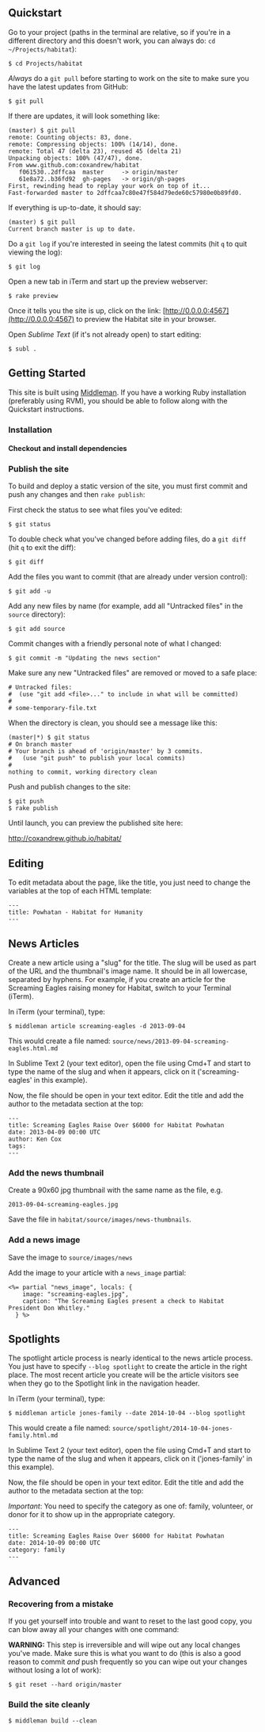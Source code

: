 ## Quickstart

Go to your project (paths in the terminal are relative, so if you're in a different directory and this doesn't work, you can always do: `cd ~/Projects/habitat`):

    $ cd Projects/habitat

*Always* do a `git pull` before starting to work on the site to make sure you have the latest updates from GitHub:

    $ git pull

If there are updates, it will look something like:

    (master) $ git pull
    remote: Counting objects: 83, done.
    remote: Compressing objects: 100% (14/14), done.
    remote: Total 47 (delta 23), reused 45 (delta 21)
    Unpacking objects: 100% (47/47), done.
    From www.github.com:coxandrew/habitat
       f061530..2dffcaa  master     -> origin/master
       61e8a72..b36fd92  gh-pages   -> origin/gh-pages
    First, rewinding head to replay your work on top of it...
    Fast-forwarded master to 2dffcaa7c80e47f584d79ede60c57980e0b89fd0.

If everything is up-to-date, it should say:

    (master) $ git pull
    Current branch master is up to date.

Do a `git log` if you're interested in seeing the latest commits (hit `q` to quit viewing the log):

    $ git log

Open a new tab in iTerm and start up the preview webserver:

    $ rake preview

Once it tells you the site is up, click on the link: [http://0.0.0.0:4567](http://0.0.0.0:4567) to preview the Habitat site in your browser.

Open *Sublime Text* (if it's not already open) to start editing:

    $ subl .

## Getting Started

This site is built using [Middleman](http://middlemanapp.com/). If you have a working Ruby installation (preferably using RVM), you should be able to follow along with the Quickstart instructions.

### Installation

#### Checkout and install dependencies


### Publish the site

To build and deploy a static version of the site, you must first commit and push any changes and then `rake publish`:

First check the status to see what files you've edited:

    $ git status

To double check what you've changed before adding files, do a `git diff` (hit `q` to exit the diff):

    $ git diff

Add the files you want to commit (that are already under version control):

    $ git add -u

Add any new files by name (for example, add all "Untracked files" in the `source` directory):

    $ git add source

Commit changes with a friendly personal note of what I changed:

    $ git commit -m "Updating the news section"

Make sure any new "Untracked files" are removed or moved to a safe place:

    # Untracked files:
    #  (use "git add <file>..." to include in what will be committed)
    # 
    # some-temporary-file.txt

When the directory is clean, you should see a message like this:

    (master|*) $ git status
    # On branch master
    # Your branch is ahead of 'origin/master' by 3 commits.
    #   (use "git push" to publish your local commits)
    #
    nothing to commit, working directory clean

Push and publish changes to the site:

    $ git push
    $ rake publish

Until launch, you can preview the published site here:

http://coxandrew.github.io/habitat/

## Editing

To edit metadata about the page, like the title, you just need to change the variables at the top of each HTML template:

    ---
    title: Powhatan - Habitat for Humanity
    ---

## News Articles

Create a new article using a "slug" for the title. The slug will be used as part of the URL and the thumbnail's image name. It should be in all lowercase, separated by hyphens. For example, if you create an article for the Screaming Eagles raising money for Habitat, switch to your Terminal (iTerm).

In iTerm (your terminal), type:

    $ middleman article screaming-eagles -d 2013-09-04

This would create a file named: `source/news/2013-09-04-screaming-eagles.html.md`

In Sublime Text 2 (your text editor), open the file using Cmd+T and start to type the name of the slug and when it appears, click on it ('screaming-eagles' in this example).

Now, the file should be open in your text editor. Edit the title and add the author to the metadata section at the top:

    ---
    title: Screaming Eagles Raise Over $6000 for Habitat Powhatan
    date: 2013-04-09 00:00 UTC
    author: Ken Cox
    tags:
    ---

### Add the news thumbnail

Create a 90x60 jpg thumbnail with the same name as the file, e.g.

    2013-09-04-screaming-eagles.jpg

Save the file in `habitat/source/images/news-thumbnails`.

### Add a news image

Save the image to `source/images/news`

Add the image to your article with a `news_image` partial:

    <%= partial "news_image", locals: {
        image: "screaming-eagles.jpg",
        caption: "The Screaming Eagles present a check to Habitat President Don Whitley."
      } %>
    

## Spotlights

The spotlight article process is nearly identical to the news article process. You just have to specify `--blog spotlight` to create the article in the right place. The most recent article you create will be the article visitors see when they go to the Spotlight link in the navigation header.

In iTerm (your terminal), type:

    $ middleman article jones-family --date 2014-10-04 --blog spotlight

This would create a file named: `source/spotlight/2014-10-04-jones-family.html.md`

In Sublime Text 2 (your text editor), open the file using Cmd+T and start to type the name of the slug and when it appears, click on it ('jones-family' in this example).

Now, the file should be open in your text editor. Edit the title and add the author to the metadata section at the top:

*Important*: You need to specify the category as one of: family, volunteer, or donor for it to show up in the appropriate category.

    ---
    title: Screaming Eagles Raise Over $6000 for Habitat Powhatan
    date: 2014-10-09 00:00 UTC
    category: family
    ---

## Advanced

### Recovering from a mistake

If you get yourself into trouble and want to reset to the last good copy, you can blow away all your changes with one command:

**WARNING:** This step is irreversible and will wipe out any local changes you've made. Make sure this is what you want to do (this is also a good reason to commit *and* push frequently so you can wipe out your changes without losing a lot of work):

    $ git reset --hard origin/master

### Build the site cleanly

    $ middleman build --clean
